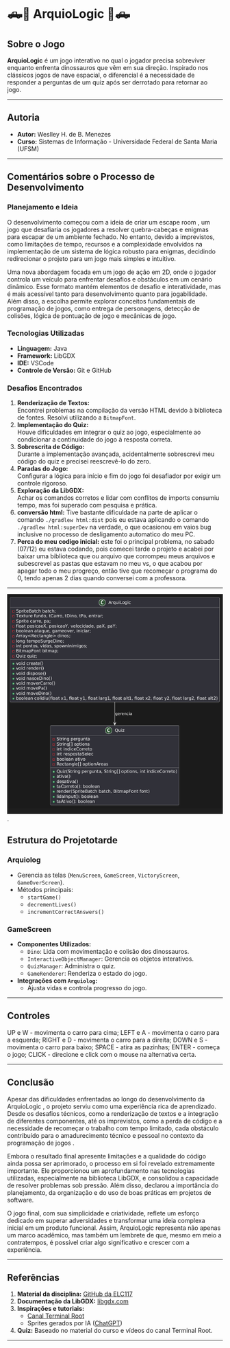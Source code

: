# 🛻🦖 ArquioLogic 🦖🛻

## Sobre o Jogo
**ArquioLogic** é um jogo interativo no qual o jogador precisa sobreviver enquanto enfrenta dinossauros que vêm em sua direção. Inspirado nos clássicos jogos de nave espacial, o diferencial é a necessidade de responder a perguntas de um quiz após ser derrotado para retornar ao jogo.

---

## Autoria
- **Autor:** Weslley H. de B. Menezes  
- **Curso:** Sistemas de Informação - Universidade Federal de Santa Maria (UFSM)

---

## Comentários sobre o Processo de Desenvolvimento

### Planejamento e Ideia
O desenvolvimento começou com a ideia de criar um escape room , um jogo que desafiaria os jogadores a resolver quebra-cabeças e enigmas para escapar de um ambiente fechado. No entanto, devido a imprevistos, como limitações de tempo, recursos e a complexidade envolvidos na implementação de um sistema de lógica robusto para enigmas, decidindo redirecionar o projeto para um jogo mais simples e intuitivo.

Uma nova abordagem focada em um jogo de ação em 2D, onde o jogador controla um veículo para enfrentar desafios e obstáculos em um cenário dinâmico. Esse formato mantém elementos de desafio e interatividade, mas é mais acessível tanto para desenvolvimento quanto para jogabilidade. Além disso, a escolha permite explorar conceitos fundamentais de programação de jogos, como entrega de personagens, detecção de colisões, lógica de pontuação de jogo e mecânicas de jogo.

### Tecnologias Utilizadas
- **Linguagem:** Java  
- **Framework:** LibGDX  
- **IDE:** VSCode  
- **Controle de Versão:** Git e GitHub  

### Desafios Encontrados
1. **Renderização de Textos:**  
   Encontrei problemas na compilação da versão HTML devido à biblioteca de fontes. Resolvi utilizando a `BitmapFont`.
2. **Implementação do Quiz:**  
   Houve dificuldades em integrar o quiz ao jogo, especialmente ao condicionar a continuidade do jogo à resposta correta.
3. **Sobrescrita de Código:**  
   Durante a implementação avançada, acidentalmente sobrescrevi meu código do quiz e precisei reescrevê-lo do zero.
4. **Paradas do Jogo:**  
   Configurar a lógica para início e fim do jogo foi desafiador por exigir um controle rigoroso.
5. **Exploração da LibGDX:**  
   Achar os comandos corretos e lidar com conflitos de imports consumiu tempo, mas foi superado com pesquisa e prática.
6. **conversão html:**
   Tive bastante dificuldade na parte de aplicar o comando `./gradlew html:dist` pois eu estava aplicando o comando `./gradlew html:superDev` na verdade, o que ocasionou em vaios bug inclusive no processo de desligamento automatico do meu PC.
7. **Perca do meu codigo inicial:**
   este foi o principal problema, no sabado (07/12) eu estava codando, pois comecei tarde o projeto e acabei por baixar uma biblioteca que ou arquivo que corrompeu meus arquivos e subescrevel as pastas que estavam no meu vs, o que acabou por apagar todo o meu progreço, então tive que recomeçar o programa do 0, tendo apenas 2 dias quando conversei com a professora.

---

![Diagrama de Classes](assets/diagrama.png).

## Estrutura do Projetotarde 

### **Arquiolog**
- Gerencia as telas (`MenuScreen`, `GameScreen`, `VictoryScreen`, `GameOverScreen`).
- Métodos principais:
  - `startGame()`
  - `decrementLives()`
  - `incrementCorrectAnswers()`

### **GameScreen**
- **Componentes Utilizados:**
  - `Dino`: Lida com movimentação e colisão dos dinossauros.
  - `InteractiveObjectManager`: Gerencia os objetos interativos.
  - `QuizManager`: Administra o quiz.
  - `GameRenderer`: Renderiza o estado do jogo.
- **Integrações com `Arquiolog`:**
  - Ajusta vidas e controla progresso do jogo.
---

## Controles

UP e W - movimenta o carro para cima;
LEFT e A - movimenta o carro para a esquerda;
RIGHT e D - movimenta o carro para a direita;
DOWN e S - movimenta o carro para baixo;
SPACE - atira as pazinhas;
ENTER - começa o jogo;
CLICK - direcione e click com o mouse na alternativa certa.

---

## Conclusão

Apesar das dificuldades enfrentadas ao longo do desenvolvimento da ArquioLogic , o projeto serviu como uma experiência rica de aprendizado. Desde os desafios técnicos, como a renderização de textos e a integração de diferentes componentes, até os imprevistos, como a perda de código e a necessidade de recomeçar o trabalho com tempo limitado, cada obstáculo contribuído para o amadurecimento técnico e pessoal no contexto da programação de jogos .

Embora o resultado final apresente limitações e a qualidade do código ainda possa ser aprimorado, o processo em si foi revelado extremamente importante. Ele proporcionou um aprofundamento nas tecnologias utilizadas, especialmente na biblioteca LibGDX, e consolidou a capacidade de resolver problemas sob pressão. Além disso, declarou a importância do planejamento, da organização e do uso de boas práticas em projetos de software.

O jogo final, com sua simplicidade e criatividade, reflete um esforço dedicado em superar adversidades e transformar uma ideia complexa inicial em um produto funcional. Assim, ArquioLogic representa não apenas um marco acadêmico, mas também um lembrete de que, mesmo em meio a contratempos, é possível criar algo significativo e crescer com a experiência.

---

## Referências
1. **Material da disciplina:** [GitHub da ELC117](https://github.com/andreaInfUFSM/elc117-2024b)  
2. **Documentação da LibGDX:** [libgdx.com](https://libgdx.com/dev/)  
3. **Inspirações e tutoriais:**  
   - [Canal Terminal Root](https://www.youtube.com/watch?v=2bmvlwvnirk)  
   - Sprites gerados por IA ([ChatGPT](https://chatgpt.com/g/g-pmuQfob8d-image-generator))  
4. **Quiz:** Baseado no material do curso e vídeos do canal Terminal Root.

---
